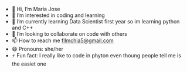 - 👋 Hi, I’m Maria Jose
- 👀 I’m interested in coding and learning 
- 🌱 I’m currently learning Data Scientist first year so im learning python and C++
- 💞️ I’m looking to collaborate on code with others
- 📫 How to reach me fllmchia5@gmail.com
- 😄 Pronouns: she/her
- ⚡ Fun fact: I really like to code in phyton even thoung people tell me is the easiet one

<!---
MajoChi5/MajoChi5 is a ✨ special ✨ repository because its `README.md` (this file) appears on your GitHub profile.
You can click the Preview link to take a look at your changes.
--->
